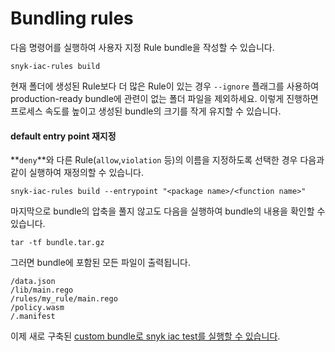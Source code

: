 # Bundling rules

다음 명령어를 실행하여 사용자 지정 Rule bundle을 작성할 수 있습니다.

```
snyk-iac-rules build
```

현재 폴더에 생성된 Rule보다 더 많은 Rule이 있는 경우 `--ignore` 플래그를 사용하여 production-ready bundle에 관련이 없는 폴더 파일을 제외하세요. 이렇게 진행하면 프로세스 속도를 높이고 생성된 bundle의 크기를 작게 유지할 수 있습니다.

#### default entry point 재지정

**`deny`**와 다른 Rule(`allow`,`violation` 등)의 이름을 지정하도록 선택한 경우 다음과 같이 실행하여 재정의할 수 있습니다.

```
snyk-iac-rules build --entrypoint "<package name>/<function name>"
```

마지막으로 bundle의 압축을 풀지 않고도 다음을 실행하여 bundle의 내용을 확인할 수 있습니다.

```
tar -tf bundle.tar.gz
```

그러면 bundle에 포함된 모든 파일이 출력됩니다.

```
/data.json
/lib/main.rego
/rules/my_rule/main.rego
/policy.wasm
/.manifest
```

이제 새로 구축된 [custom bundle로 snyk iac test를 실행할 수 있습니다](../use-iac-custom-rules-with-cli/).
